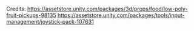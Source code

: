 Credits:
https://assetstore.unity.com/packages/3d/props/food/low-poly-fruit-pickups-98135
https://assetstore.unity.com/packages/tools/input-management/joystick-pack-107631